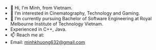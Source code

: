 - 👋 Hi, I'm Minh, from Vietnam.
- 🔭 I’m interested in Cinematography, Technology and Gaming.
- 🌱 I’m currently pursuing Bachelor of Software Engineering at Royal Melbourne Institute of Technology Vietnam.
- Experienced in C++, Java.
- 📫 Reach me at:
- Email: minhkhuong632@gmail.com
